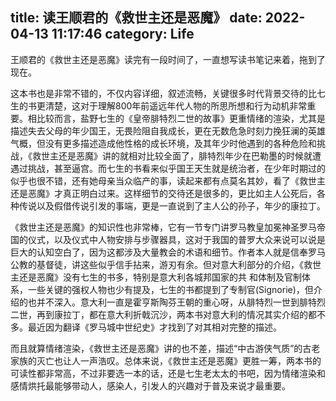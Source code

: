 title: 读王顺君的《救世主还是恶魔》
date: 2022-04-13 11:17:46
category: Life
---

王顺君的《救世主还是恶魔》读完有一段时间了，一直想写读书笔记来着，拖到了现在。

这本书也是非常不错的，不仅内容详细，叙述流畅，关键很多时代背景交待的比七生的书更清楚，这对于理解800年前遥远年代人物的所思所想和行为动机非常重要。相比较而言，盐野七生的《皇帝腓特烈二世的故事》更重情绪的渲染，尤其是描述失去父母的年少国王，无畏险阻自我成长，更在无数危急时刻力挽狂澜的英雄气概，但没有更多描述造成他性格的成长环境，及其年少时他遇到的各种危险和挑战，《救世主还是恶魔》讲的就相对比较全面了，腓特烈年少在巴勒墨的时候就遭遇过挑战，甚至逼宫。而七生的书看来似乎国王天生就是统治者，在少年时期过的似乎也很不错，还有她母亲当众临产的事，读起来都有点莫名其妙，看了《救世主还是恶魔》才真正明白过来。这样细节的交待还是很多的，更比如主人公死后，各种传说以及假借传说引发的事端，更是一直说到了主人公的孙子，年少的康拉丁。

《救世主还是恶魔》的知识性也非常棒，它有一节专门讲罗马教皇加冕神圣罗马帝国的仪式，以及仪式中人物安排与步骤器具，这对于我国的普罗大众来说可以说是巨大的认知空白了，因为这都涉及大量教会的术语和细节。作者本人就是信奉罗马公教的基督徒，讲这些似乎信手拈来，游刃有余。但对意大利部分的介绍，《救世主还是恶魔》没有七生的书多，特别是意大利各城邦国家的共 和体制及官制体系，一些关键的强权人物也少有提及，七生的书都提到了专制官(Signorie)，但介绍的也并不深入。意大利一直是霍亨斯陶芬王朝的重心呀，从腓特烈一世到腓特烈二世，再到康拉丁，都在意大利折戟沉沙，两本书对意大利的情况其实介绍的都不多。最近因为翻译《罗马城中世纪史》才找到了对其相对完整的描述。

而且就算情绪渲染，《救世主还是恶魔》讲的也不差，描述“中古游侠气质”的古老家族的灭亡也让人一声浩叹。总体来说，《救世主还是恶魔》更胜一筹，两本书的可读性都非常高，不过非要选一本的话，还是七生老太太的书吧，因为情绪渲染和感情烘托最能够带动人，感染人，引发人的兴趣对于普及来说才最重要。
